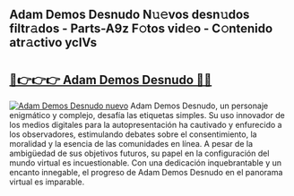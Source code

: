 ## Adam Demos Desnudo N𝚞𝚎vos desn𝚞dos filtr𝚊dos - Parts-A9z F𝚘tos vid𝚎o - C𝚘ntenido atr𝚊ctivo ycIVs

# <h2><a href="http://mbdaja.tromn.icu/?c=Adam+Demos+Desnudo">🔗👉👉👉 Adam Demos Desnudo 🔗🔗</a></h2>

[![Adam Demos Desnudo nuevo](https://i.imgur.com/pEAQMta.gif)](http://mbdaja.tromn.icu/?c=Adam+Demos+Desnudo)
Adam Demos Desnudo, un personaje enigmático y complejo, desafía las etiquetas simples. Su uso innovador de los medios digitales para la autopresentación ha cautivado y enfurecido a los observadores, estimulando debates sobre el consentimiento, la moralidad y la esencia de las comunidades en línea. A pesar de la ambigüedad de sus objetivos futuros, su papel en la configuración del mundo virtual es incuestionable. Con una dedicación inquebrantable y un encanto innegable, el progreso de Adam Demos Desnudo en el panorama virtual es imparable.
